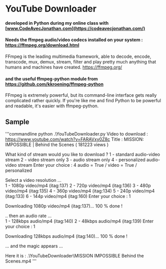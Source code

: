 # YouTube Downloader 
#### developed in Python during my online class with [www.CodeAvecJonathan.com](https://codeavecjonathan.com/)

#### Needs the ffmpeg audio/video codecs installed on your system : https://ffmpeg.org/download.html
FFmpeg is the leading multimedia framework, able to decode, encode, transcode, mux, demux, stream, filter and play pretty much anything that humans and machines have created.
https://ffmpeg.org/

#### and the useful ffmpeg-python module from https://github.com/kkroening/ffmpeg-python
FFmpeg is extremely powerful, but its command-line interface gets really complicated rather quickly.
If you're like me and find Python to be powerful and readable, it's easier with ffmpeg-python.

## Sample 
'''commandline
python .\YouTubeDownloader.py
Video to download : https://www.youtube.com/watch?v=FARAVxy0Z8c
Title : MISSION: IMPOSSIBLE | Behind the Scenes ( 181223 views )

What kind of stream would you like to download ?
1 - standard audio-video stream
2 - video stream only
3 - audio stream only
4 - personalized audio-video stream
Enter your choice : 4
audio = True / video = True / personalized
                                          
Select a video resolution ...             
1 - 1080p video/mp4 (itag:137)
2 - 720p video/mp4 (itag:136) 
3 - 480p video/mp4 (itag:135) 
4 - 360p video/mp4 (itag:134) 
5 - 240p video/mp4 (itag:133) 
6 - 144p video/mp4 (itag:160) 
Enter your choice : 1         

Downloading 1080p video/mp4 (itag:137)... 100 % done !
                                                      
.. then an audio rate ...                             
1 - 128kbps audio/mp4 (itag:140)
2 - 48kbps audio/mp4 (itag:139) 
Enter your choice : 1

Downloading 128kbps audio/mp4 (itag:140)... 100 % done !

... and the magic appears ...

Here it is :  .\YouTubeDownloader\MISSION IMPOSSIBLE  Behind the Scenes.mp4
'''

